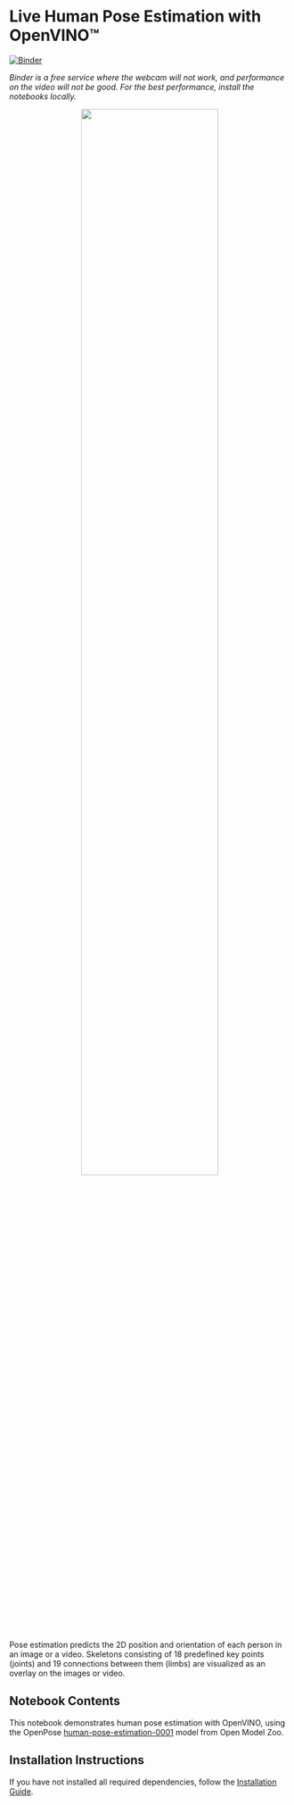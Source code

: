 # Live Human Pose Estimation with OpenVINO™

[![Binder](https://mybinder.org/badge_logo.svg)](https://mybinder.org/v2/gh/eaidova/openvino_notebooks_binder.git/main?urlpath=git-pull%3Frepo%3Dhttps%253A%252F%252Fgithub.com%252Fopenvinotoolkit%252Fopenvino_notebooks%26urlpath%3Dtree%252Fopenvino_notebooks%252Fnotebooks%2F402-pose-estimation-webcam%2F402-pose-estimation.ipynb)

*Binder is a free service where the webcam will not work, and performance on the video will not be good. For the best performance, install the notebooks locally.*

<p align="center" width="100%">
    <img width="70%" src="https://user-images.githubusercontent.com/4547501/138267961-41d754e7-59db-49f6-b700-63c3a636fad7.gif">
</p>

Pose estimation predicts the 2D position and orientation of each person in an image or a video. Skeletons consisting of 18 predefined key points (joints) and 19 connections between them (limbs) are visualized as an overlay on the images or video.

## Notebook Contents

This notebook demonstrates human pose estimation with OpenVINO, using the OpenPose [human-pose-estimation-0001](https://github.com/openvinotoolkit/open_model_zoo/tree/master/models/intel/human-pose-estimation-0001) model from Open Model Zoo.

## Installation Instructions

If you have not installed all required dependencies, follow the [Installation Guide](../../README.md).
